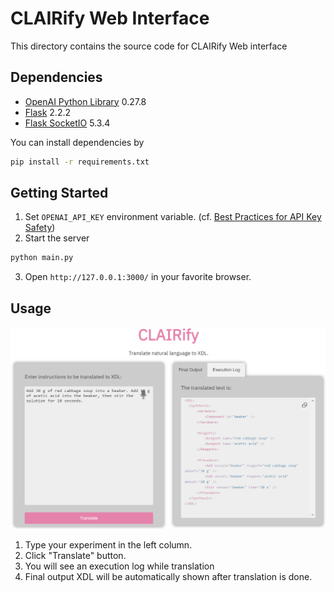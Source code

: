 # CLAIRify Web Interface
This directory contains the source code for CLAIRify Web interface

## Dependencies
- [OpenAI Python Library](https://pypi.org/project/openai/) 0.27.8
- [Flask](https://flask.palletsprojects.com/) 2.2.2
- [Flask SocketIO](https://flask-socketio.readthedocs.io/) 5.3.4

You can install dependencies by

```bash
pip install -r requirements.txt
```

## Getting Started
1. Set `OPENAI_API_KEY` environment variable. (cf. [Best Practices for API Key Safety](https://help.openai.com/en/articles/5112595-best-practices-for-api-key-safety))
2. Start the server
```bash
python main.py
```
3. Open `http://127.0.0.1:3000/` in your favorite browser.

## Usage
![](./images/screenshot.png)

1. Type your experiment in the left column.
2. Click "Translate" button.
3. You will see an execution log while translation
4. Final output XDL will be automatically shown after translation is done.
